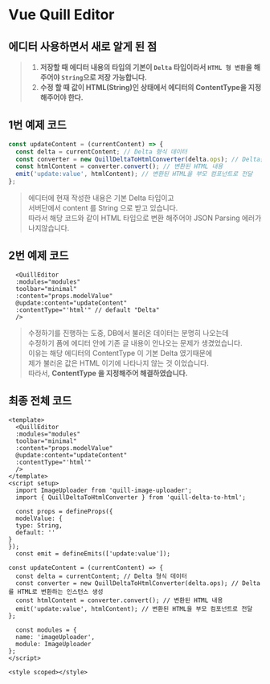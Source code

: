 # Vue Quill Editor

## 에디터 사용하면서 새로 알게 된 점
> 1. **저장할 때 에디터 내용의 타입의 기본이 `Delta` 타입이라서 `HTML 형 변환`을 해주어야 `String`으로 저장 가능합니다.**   
> 2. **수정 할 때 값이 HTML(String)인 상태에서 에디터의 ContentType을 지정해주어야 한다.**


## 1번 예제 코드
```javascript
const updateContent = (currentContent) => {
  const delta = currentContent; // Delta 형식 데이터
  const converter = new QuillDeltaToHtmlConverter(delta.ops); // Delta를 HTML로 변환하는 인스턴스 생성
  const htmlContent = converter.convert(); // 변환된 HTML 내용
  emit('update:value', htmlContent); // 변환된 HTML을 부모 컴포넌트로 전달
};
```
> 에디터에 현재 작성한 내용은 기본 Delta 타입이고   
> 서버단에서 content 를 String 으로 받고 있습니다.   
> 따라서 해당 코드와 같이 HTML 타입으로 변환 해주어야 JSON Parsing 에러가 나지않습니다.


## 2번 예제 코드
```vue
  <QuillEditor
  :modules="modules"
  toolbar="minimal"
  :content="props.modelValue"
  @update:content="updateContent"
  :contentType="'html'" // default "Delta"
  />
```
> 수정하기를 진행하는 도중, DB에서 불러온 데이터는 분명히 나오는데  
> 수정하기 폼에 에디터 안에 기존 글 내용이 안나오는 문제가 생겼었습니다.  
> 이유는 해당 에디터의 ContentType 이 기본 Delta 였기때문에   
> 제가 불러온 값은 HTML 이기에 나타나지 않는 것 이었습니다.  
> 따라서, **ContentType 을 지정해주어 해결하였습니다.**  
 

## 최종 전체 코드
```vue
<template>
  <QuillEditor
  :modules="modules"
  toolbar="minimal"
  :content="props.modelValue"
  @update:content="updateContent"
  :contentType="'html'"
  />
</template>
<script setup>
  import ImageUploader from 'quill-image-uploader';
  import { QuillDeltaToHtmlConverter } from 'quill-delta-to-html';

  const props = defineProps({
  modelValue: {
  type: String,
  default: ''
}
});
  const emit = defineEmits(['update:value']);

const updateContent = (currentContent) => {
  const delta = currentContent; // Delta 형식 데이터
  const converter = new QuillDeltaToHtmlConverter(delta.ops); // Delta를 HTML로 변환하는 인스턴스 생성
  const htmlContent = converter.convert(); // 변환된 HTML 내용
  emit('update:value', htmlContent); // 변환된 HTML을 부모 컴포넌트로 전달
};

  const modules = {
  name: 'imageUploader',
  module: ImageUploader
};
</script>

<style scoped></style>

```

